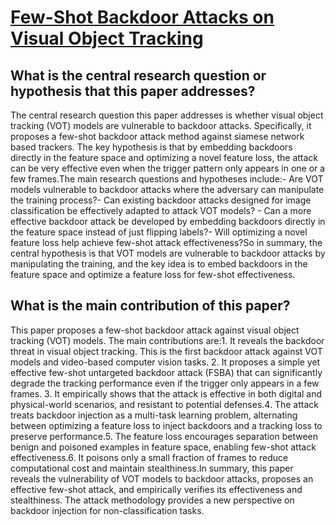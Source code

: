 # [Few-Shot Backdoor Attacks on Visual Object Tracking](https://arxiv.org/abs/2201.13178v2)

## What is the central research question or hypothesis that this paper addresses?

The central research question this paper addresses is whether visual object tracking (VOT) models are vulnerable to backdoor attacks. Specifically, it proposes a few-shot backdoor attack method against siamese network based trackers. The key hypothesis is that by embedding backdoors directly in the feature space and optimizing a novel feature loss, the attack can be very effective even when the trigger pattern only appears in one or a few frames.The main research questions and hypotheses include:- Are VOT models vulnerable to backdoor attacks where the adversary can manipulate the training process?- Can existing backdoor attacks designed for image classification be effectively adapted to attack VOT models? - Can a more effective backdoor attack be developed by embedding backdoors directly in the feature space instead of just flipping labels?- Will optimizing a novel feature loss help achieve few-shot attack effectiveness?So in summary, the central hypothesis is that VOT models are vulnerable to backdoor attacks by manipulating the training, and the key idea is to embed backdoors in the feature space and optimize a feature loss for few-shot effectiveness.


## What is the main contribution of this paper?

This paper proposes a few-shot backdoor attack against visual object tracking (VOT) models. The main contributions are:1. It reveals the backdoor threat in visual object tracking. This is the first backdoor attack against VOT models and video-based computer vision tasks. 2. It proposes a simple yet effective few-shot untargeted backdoor attack (FSBA) that can significantly degrade the tracking performance even if the trigger only appears in a few frames. 3. It empirically shows that the attack is effective in both digital and physical-world scenarios, and resistant to potential defenses.4. The attack treats backdoor injection as a multi-task learning problem, alternating between optimizing a feature loss to inject backdoors and a tracking loss to preserve performance.5. The feature loss encourages separation between benign and poisoned examples in feature space, enabling few-shot attack effectiveness.6. It poisons only a small fraction of frames to reduce computational cost and maintain stealthiness.In summary, this paper reveals the vulnerability of VOT models to backdoor attacks, proposes an effective few-shot attack, and empirically verifies its effectiveness and stealthiness. The attack methodology provides a new perspective on backdoor injection for non-classification tasks.
